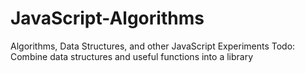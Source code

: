 # JavaScript-Algorithms
Algorithms, Data Structures, and other JavaScript Experiments
Todo: Combine data structures and useful functions into a library
